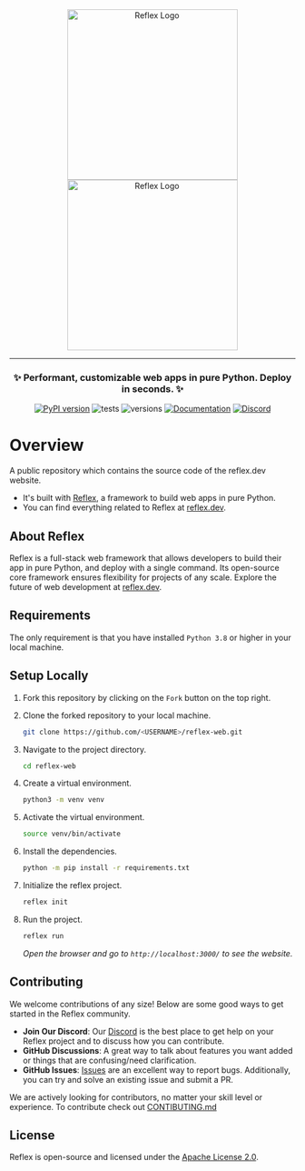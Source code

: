 <div align="center">
<img src="https://raw.githubusercontent.com/reflex-dev/reflex/main/docs/images/reflex_dark.svg#gh-light-mode-only" alt="Reflex Logo" width="300px">
<img src="https://raw.githubusercontent.com/reflex-dev/reflex/main/docs/images/reflex_light.svg#gh-dark-mode-only" alt="Reflex Logo" width="300px">

<hr>

### **✨ Performant, customizable web apps in pure Python. Deploy in seconds. ✨**
[![PyPI version](https://badge.fury.io/py/reflex.svg)](https://badge.fury.io/py/reflex)
![tests](https://github.com/pynecone-io/pynecone/actions/workflows/integration.yml/badge.svg)
![versions](https://img.shields.io/pypi/pyversions/reflex.svg)
[![Documentation](https://img.shields.io/badge/Documentation%20-Introduction%20-%20%23007ec6)](https://reflex.dev/docs/getting-started/introduction/)
[![Discord](https://img.shields.io/discord/1029853095527727165?color=%237289da&label=Discord)](https://discord.gg/T5WSbC2YtQ)
</div>

# Overview

A public repository which contains the source code of the reflex.dev website.

- It's built with [Reflex](https://reflex.dev/), a framework to build web apps in pure Python.
- You can find everything related to Reflex at [reflex.dev](https://reflex.dev/).

## About Reflex

Reflex is a full-stack web framework that allows developers to build their app in pure Python, and deploy with a single command. Its open-source core framework ensures flexibility for projects of any scale. Explore the future of web development at [reflex.dev](https://reflex.dev/).

## Requirements

The only requirement is that you have installed `Python 3.8` or higher in your local machine.

## Setup Locally

1. Fork this repository by clicking on the `Fork` button on the top right.

2. Clone the forked repository to your local machine.

    ```bash 
    git clone https://github.com/<USERNAME>/reflex-web.git
    ```

3. Navigate to the project directory.

    ```bash
    cd reflex-web
    ```

4. Create a virtual environment.

    ```bash
    python3 -m venv venv
    ```

5. Activate the virtual environment.

    ```bash
    source venv/bin/activate
    ```

6. Install the dependencies.

    ```bash
    python -m pip install -r requirements.txt
    ```

7. Initialize the reflex project.

    ```bash
    reflex init
    ```

8. Run the project.

    ```bash
    reflex run
    ```

    *Open the browser and go to `http://localhost:3000/` to see the website.*

## Contributing

We welcome contributions of any size! Below are some good ways to get started in the Reflex community.

-   **Join Our Discord**: Our [Discord](https://discord.gg/T5WSbC2YtQ) is the best place to get help on your Reflex project and to discuss how you can contribute.
-   **GitHub Discussions**: A great way to talk about features you want added or things that are confusing/need clarification.
-   **GitHub Issues**: [Issues](https://github.com/reflex-dev/reflex/issues) are an excellent way to report bugs. Additionally, you can try and solve an existing issue and submit a PR.

We are actively looking for contributors, no matter your skill level or experience. To contribute check out [CONTIBUTING.md](https://github.com/reflex-dev/reflex/blob/main/CONTRIBUTING.md)

## License

Reflex is open-source and licensed under the [Apache License 2.0](LICENSE).
